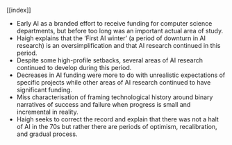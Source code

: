 [[index]]

- Early AI as a branded effort to receive funding for computer science departments, but before too long was an important actual area of study.
- Haigh explains that the ‘First AI winter’ (a period of downturn in AI research) is an oversimplification and that AI research continued in this period.
- Despite some high-profile setbacks, several areas of AI research continued to develop during this period.
- Decreases in AI funding were more to do with unrealistic expectations of specific projects while other areas of AI research continued to have significant funding.
- Miss characterisation of framing technological history around binary narratives of success and failure when progress is small and incremental in reality.
- Haigh seeks to correct the record and explain that there was not a halt of AI in the 70s but rather there are periods of optimism, recalibration, and gradual process.